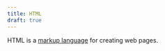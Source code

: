 ```yaml
---
title: HTML
draft: true
---
```

HTML is a [markup language](./markup_language.md) for creating web pages.
